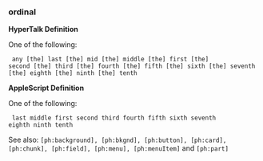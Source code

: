 ### ordinal

<b>HyperTalk Definition</b>

One of the following:

<code><pre>
any
[the] last
[the] mid
[the] middle
[the] first
[the] second
[the] third
[the] fourth
[the] fifth
[the] sixth
[the] seventh
[the] eighth
[the] ninth
[the] tenth
</pre></code>

<b>AppleScript Definition</b>

One of the following:

<code><pre>
last
middle
first
second
third
fourth
fifth
sixth
seventh
eighth
ninth
tenth
</pre></code>

See also: <code>[ph:background], [ph:bkgnd], [ph:button], [ph:card], [ph:chunk], [ph:field], [ph:menu], [ph:menuItem]</code> and <code>[ph:part]</code> 
